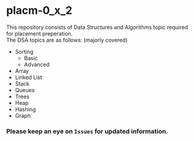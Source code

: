 # placm-0_x_2

This repository consists of Data Structures and Algorithms topic required for placement preperation. 
<br>
The DSA topics are as follows: (majorly covered)
- Sorting 
  - Basic
  - Advanced  
- Array
- Linked List
- Stack
- Queues
- Trees
- Heap
- Hashing
- Graph
### Please keep an eye on `Issues` for updated information.
